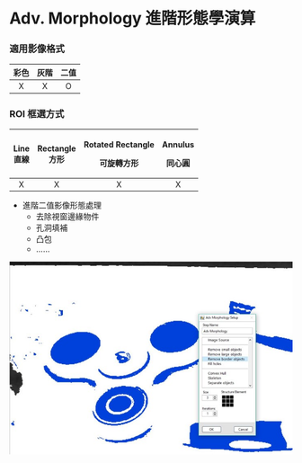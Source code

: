 # Adv. Morphology 進階形態學演算

### 適用影像格式

| 彩色 | 灰階 | 二值 |
| :---: | :---: | :---: |
| X | X | O |

### ROI 框選方式

<table>
  <thead>
    <tr>
      <th style="text-align:center">Line
        <br />&#x76F4;&#x7DDA;</th>
      <th style="text-align:center">Rectangle
        <br />&#x65B9;&#x5F62;</th>
      <th style="text-align:center">
        <p>Rotated Rectangle</p>
        <p>&#x53EF;&#x65CB;&#x8F49;&#x65B9;&#x5F62;</p>
      </th>
      <th style="text-align:center">
        <p>Annulus</p>
        <p>&#x540C;&#x5FC3;&#x5713;</p>
      </th>
    </tr>
  </thead>
  <tbody>
    <tr>
      <td style="text-align:center">X</td>
      <td style="text-align:center">X</td>
      <td style="text-align:center">X</td>
      <td style="text-align:center">X</td>
    </tr>
  </tbody>
</table>

* 進階二值影像形態處理 
  * 去除視窗邊緣物件 
  * 孔洞填補 
  * 凸包 
  * ……

![](../../../.gitbook/assets/tu-pian-35.jpg)

